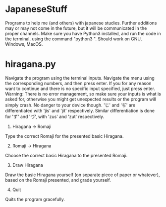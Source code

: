 # JapaneseStuff
Programs to help me (and others) with japanese studies. Further additions may or may not come in the future, but it will be communicated in the proper channels. Make sure you have Python3 installed, and run the code in the terminal, using the command "python3 <file-name>". Should work on GNU, Windows, MacOS.

# hiragana.py
Navigate the program using the terminal inputs. Navigate the menu using the corresponding numbers, and then press enter. If you for any reason want to continue and there is no specific input specified, just press enter. Warning: There is no error management, so make sure your inputs is what is asked for, otherwise you might get unexpected results or the program will simply crash. No danger to your device though. 'じ' and 'ぢ' are differentiated with 'jis' and 'jit' respectively. Similar differentiation is done for 'ず' and 'づ', with 'zus' and 'zut' respectively.

1. Hiragana -> Romaji

Type the correct Romaji for the presented basic Hiragana.

2. Romaji -> Hiragana

Choose the correct basic Hiragana to the presented Romaji.

3. Draw Hiragana

Draw the basic Hiragana yourself (on separate piece of paper or whatever), based on the Romaji presented, and grade yourself.

4. Quit

Quits the program gracefully.
